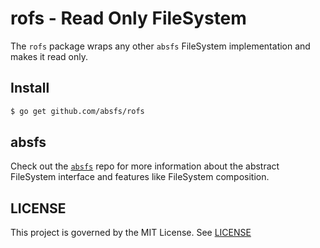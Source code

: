 # rofs - Read Only FileSystem
The `rofs` package wraps any other `absfs` FileSystem implementation and makes
it read only.

## Install

```bash
$ go get github.com/absfs/rofs
```

## absfs
Check out the [`absfs`](https://github.com/absfs/absfs) repo for more information about the abstract FileSystem interface and features like FileSystem composition.

## LICENSE

This project is governed by the MIT License. See [LICENSE](https://github.com/absfs/osfs/blob/master/LICENSE)



